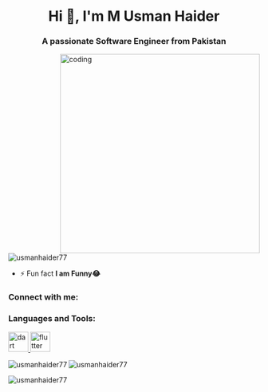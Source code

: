 <h1 align="center">Hi 👋, I'm M Usman Haider</h1>
<h3 align="center">A passionate Software Engineer from Pakistan</h3>
<img align="right" alt="coding" width="400" src="https://user-images.githubusercontent.com/55389276/140866485-8fb1c876-9a8f-4d6a-98dc-08c4981eaf70.gif">

<p align="left"> <img src="https://komarev.com/ghpvc/?username=usmanhaider77&label=Profile%20views&color=0e75b6&style=flat" alt="usmanhaider77" /> </p>

- ⚡ Fun fact **I am Funny😂**

<h3 align="left">Connect with me:</h3>
<p align="left">
</p>

<h3 align="left">Languages and Tools:</h3>
<p align="left"> <a href="https://dart.dev" target="_blank" rel="noreferrer"> <img src="https://www.vectorlogo.zone/logos/dartlang/dartlang-icon.svg" alt="dart" width="40" height="40"/> </a> <a href="https://flutter.dev" target="_blank" rel="noreferrer"> <img src="https://www.vectorlogo.zone/logos/flutterio/flutterio-icon.svg" alt="flutter" width="40" height="40"/> </a> </p>

<p><img align="left" src="https://github-readme-stats.vercel.app/api/top-langs?username=usmanhaider77&show_icons=true&locale=en&layout=compact" alt="usmanhaider77" /></p>

<p>&nbsp;<img align="left" src="https://github-readme-stats.vercel.app/api?username=usmanhaider77&show_icons=true&locale=en" alt="usmanhaider77" /></p>

<p><img align="left" src="https://github-readme-streak-stats.herokuapp.com/?user=usmanhaider77&" alt="usmanhaider77" /></p>
